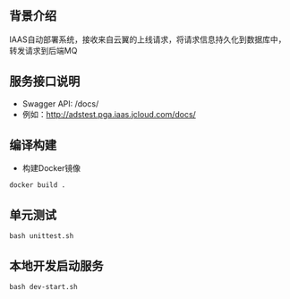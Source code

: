 ## 背景介绍
IAAS自动部署系统，接收来自云翼的上线请求，将请求信息持久化到数据库中，转发请求到后端MQ

## 服务接口说明
- Swagger API: <URL>/docs/
- 例如：http://adstest.pga.iaas.jcloud.com/docs/

## 编译构建
- 构建Docker镜像
```
docker build .
```

## 单元测试
```
bash unittest.sh
```

## 本地开发启动服务
```
bash dev-start.sh
```
